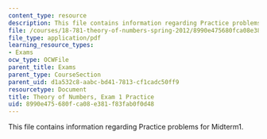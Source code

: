 ```yaml
---
content_type: resource
description: This file contains information regarding Practice problems for Midterm1.
file: /courses/18-781-theory-of-numbers-spring-2012/8990e475680fca08e381f83fab0f0d48_MIT18_781S12_practiceExam1.pdf
file_type: application/pdf
learning_resource_types:
- Exams
ocw_type: OCWFile
parent_title: Exams
parent_type: CourseSection
parent_uid: d1a532c8-aabc-bd41-7813-cf1cadc50ff9
resourcetype: Document
title: Theory of Numbers, Exam 1 Practice
uid: 8990e475-680f-ca08-e381-f83fab0f0d48
---
```

This file contains information regarding Practice problems for Midterm1.


